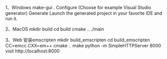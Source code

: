 1、Windows
make-gui .
Configure (Choose for example Visual Studio generator)
Generate Launch the generated project in your favorite IDE and run it.

2、MacOS
mkdir build
cd build
cmake ..
./main

3、Web
  安装emscripten
  mkdir build_emscripten
  cd build_emscripten 
  CC=emcc CXX=em++ cmake ..
  make
  python -m SimpleHTTPServer 8000
  visit http://localhost:8000

